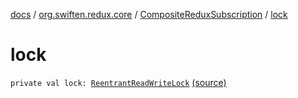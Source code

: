 [docs](../../index.md) / [org.swiften.redux.core](../index.md) / [CompositeReduxSubscription](index.md) / [lock](./lock.md)

# lock

`private val lock: `[`ReentrantReadWriteLock`](http://docs.oracle.com/javase/6/docs/api/java/util/concurrent/locks/ReentrantReadWriteLock.html) [(source)](https://github.com/protoman92/KotlinRedux/tree/master/common/common-core/src/main/kotlin/org/swiften/redux/core/Subscription.kt#L65)